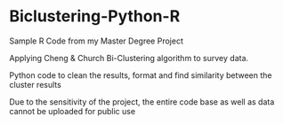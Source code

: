 # Biclustering-Python-R
Sample R Code from my Master Degree Project

Applying Cheng & Church Bi-Clustering algorithm to survey data.

Python code to clean the results, format and find similarity between the cluster results

Due to the sensitivity of the project, the entire code base as well as data cannot be uploaded for public use
